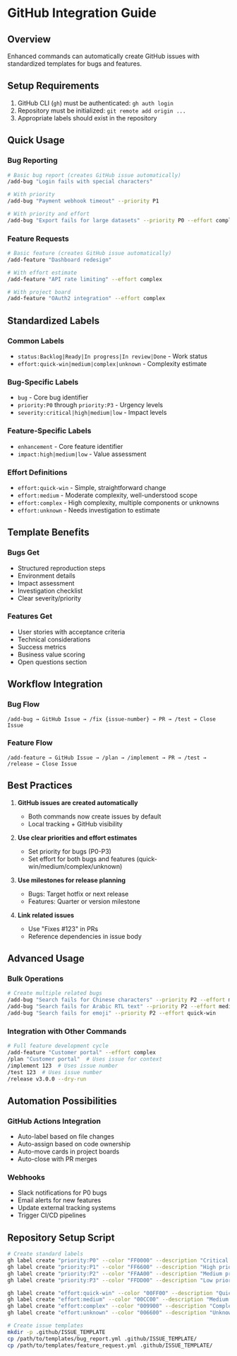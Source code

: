 # GitHub Integration Guide

## Overview
Enhanced commands can automatically create GitHub issues with standardized templates for bugs and features.

## Setup Requirements
1. GitHub CLI (`gh`) must be authenticated: `gh auth login`
2. Repository must be initialized: `git remote add origin ...`
3. Appropriate labels should exist in the repository

## Quick Usage

### Bug Reporting
```bash
# Basic bug report (creates GitHub issue automatically)
/add-bug "Login fails with special characters"

# With priority
/add-bug "Payment webhook timeout" --priority P1

# With priority and effort
/add-bug "Export fails for large datasets" --priority P0 --effort complex
```

### Feature Requests
```bash
# Basic feature (creates GitHub issue automatically)
/add-feature "Dashboard redesign"

# With effort estimate
/add-feature "API rate limiting" --effort complex

# With project board  
/add-feature "OAuth2 integration" --effort complex
```

## Standardized Labels

### Common Labels
- `status:Backlog|Ready|In progress|In review|Done` - Work status
- `effort:quick-win|medium|complex|unknown` - Complexity estimate

### Bug-Specific Labels
- `bug` - Core bug identifier
- `priority:P0` through `priority:P3` - Urgency levels
- `severity:critical|high|medium|low` - Impact levels

### Feature-Specific Labels
- `enhancement` - Core feature identifier
- `impact:high|medium|low` - Value assessment

### Effort Definitions
- `effort:quick-win` - Simple, straightforward change
- `effort:medium` - Moderate complexity, well-understood scope
- `effort:complex` - High complexity, multiple components or unknowns
- `effort:unknown` - Needs investigation to estimate

## Template Benefits

### Bugs Get
- Structured reproduction steps
- Environment details
- Impact assessment
- Investigation checklist
- Clear severity/priority

### Features Get
- User stories with acceptance criteria
- Technical considerations
- Success metrics
- Business value scoring
- Open questions section

## Workflow Integration

### Bug Flow
```
/add-bug → GitHub Issue → /fix {issue-number} → PR → /test → Close Issue
```

### Feature Flow  
```
/add-feature → GitHub Issue → /plan → /implement → PR → /test → /release → Close Issue
```

## Best Practices

1. **GitHub issues are created automatically**
   - Both commands now create issues by default
   - Local tracking + GitHub visibility

2. **Use clear priorities and effort estimates**
   - Set priority for bugs (P0-P3)
   - Set effort for both bugs and features (quick-win/medium/complex/unknown)

3. **Use milestones for release planning**
   - Bugs: Target hotfix or next release
   - Features: Quarter or version milestone

4. **Link related issues**
   - Use "Fixes #123" in PRs
   - Reference dependencies in issue body

## Advanced Usage

### Bulk Operations
```bash
# Create multiple related bugs
/add-bug "Search fails for Chinese characters" --priority P2 --effort medium
/add-bug "Search fails for Arabic RTL text" --priority P2 --effort medium
/add-bug "Search fails for emoji" --priority P2 --effort quick-win
```

### Integration with Other Commands
```bash
# Full feature development cycle
/add-feature "Customer portal" --effort complex
/plan "Customer portal"  # Uses issue for context
/implement 123  # Uses issue number
/test 123  # Uses issue number
/release v3.0.0 --dry-run
```

## Automation Possibilities

### GitHub Actions Integration
- Auto-label based on file changes
- Auto-assign based on code ownership
- Auto-move cards in project boards
- Auto-close with PR merges

### Webhooks
- Slack notifications for P0 bugs
- Email alerts for new features
- Update external tracking systems
- Trigger CI/CD pipelines

## Repository Setup Script
```bash
# Create standard labels
gh label create "priority:P0" --color "FF0000" --description "Critical priority"
gh label create "priority:P1" --color "FF6600" --description "High priority"
gh label create "priority:P2" --color "FFAA00" --description "Medium priority"
gh label create "priority:P3" --color "FFDD00" --description "Low priority"

gh label create "effort:quick-win" --color "00FF00" --description "Quick win (1-2 hours)"
gh label create "effort:medium" --color "00CC00" --description "Medium complexity (1-3 days)"
gh label create "effort:complex" --color "009900" --description "Complex (1-2 weeks)"
gh label create "effort:unknown" --color "006600" --description "Unknown - needs investigation"

# Create issue templates
mkdir -p .github/ISSUE_TEMPLATE
cp /path/to/templates/bug_report.yml .github/ISSUE_TEMPLATE/
cp /path/to/templates/feature_request.yml .github/ISSUE_TEMPLATE/
```